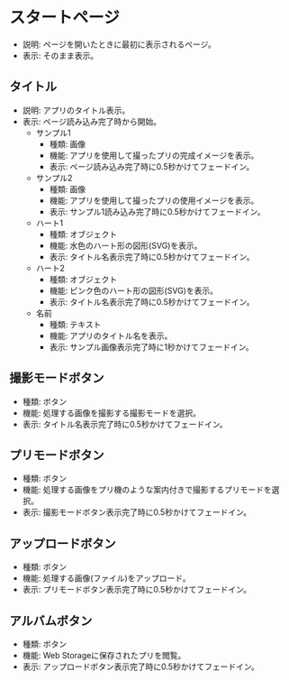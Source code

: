 # スタートページ
- 説明: ページを開いたときに最初に表示されるページ。
- 表示: そのまま表示。

## タイトル
- 説明: アプリのタイトル表示。
- 表示: ページ読み込み完了時から開始。
  - サンプル1
    - 種類: 画像
    - 機能: アプリを使用して撮ったプリの完成イメージを表示。
    - 表示: ページ読み込み完了時に0.5秒かけてフェードイン。
  - サンプル2
    - 種類: 画像
    - 機能: アプリを使用して撮ったプリの使用イメージを表示。
    - 表示: サンプル1読み込み完了時に0.5秒かけてフェードイン。
  - ハート1
    - 種類: オブジェクト
    - 機能: 水色のハート形の図形(SVG)を表示。
    - 表示: タイトル名表示完了時に0.5秒かけてフェードイン。
  - ハート2
    - 種類: オブジェクト
    - 機能: ピンク色のハート形の図形(SVG)を表示。
    - 表示: タイトル名表示完了時に0.5秒かけてフェードイン。
  - 名前
    - 種類: テキスト
    - 機能: アプリのタイトル名を表示。
    - 表示: サンプル画像表示完了時に1秒かけてフェードイン。

## 撮影モードボタン
- 種類: ボタン
- 機能: 処理する画像を撮影する撮影モードを選択。
- 表示: タイトル名表示完了時に0.5秒かけてフェードイン。

## プリモードボタン
- 種類: ボタン
- 機能: 処理する画像をプリ機のような案内付きで撮影するプリモードを選択。
- 表示: 撮影モードボタン表示完了時に0.5秒かけてフェードイン。

## アップロードボタン
- 種類: ボタン
- 機能: 処理する画像(ファイル)をアップロード。
- 表示: プリモードボタン表示完了時に0.5秒かけてフェードイン。

## アルバムボタン
- 種類: ボタン
- 機能: Web Storageに保存されたプリを閲覧。
- 表示: アップロードボタン表示完了時に0.5秒かけてフェードイン。